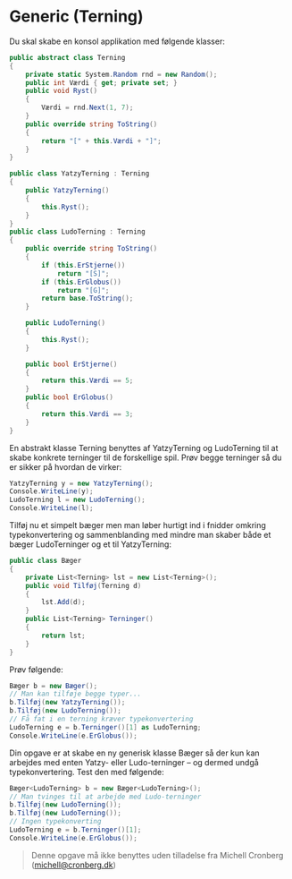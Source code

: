 ﻿# Generic (Terning)

Du skal skabe en konsol applikation med følgende klasser:

```csharp
public abstract class Terning
{
    private static System.Random rnd = new Random();
    public int Værdi { get; private set; }
    public void Ryst()
    {
        Værdi = rnd.Next(1, 7);
    }
    public override string ToString()
    {
        return "[" + this.Værdi + "]";
    }
}

public class YatzyTerning : Terning
{
    public YatzyTerning()
    {
        this.Ryst();
    }
}
public class LudoTerning : Terning
{
    public override string ToString()
    {
        if (this.ErStjerne())
            return "[S]";
        if (this.ErGlobus())
            return "[G]";
        return base.ToString();
    }

    public LudoTerning()
    {
        this.Ryst();
    }

    public bool ErStjerne()
    {
        return this.Værdi == 5;
    }
    public bool ErGlobus()
    {
        return this.Værdi == 3;
    }
}
```

En abstrakt klasse Terning benyttes af YatzyTerning og LudoTerning til at skabe konkrete terninger til de forskellige spil. Prøv begge terninger så du er sikker på hvordan de virker:

```csharp
YatzyTerning y = new YatzyTerning();
Console.WriteLine(y);
LudoTerning l = new LudoTerning();
Console.WriteLine(l);
```

Tilføj nu et simpelt bæger men man løber hurtigt ind i fnidder omkring typekonvertering og sammenblanding med mindre man skaber både et bæger LudoTerninger og et til YatzyTerning:

```csharp
public class Bæger
{
    private List<Terning> lst = new List<Terning>();
    public void Tilføj(Terning d)
    {
        lst.Add(d);
    }
    public List<Terning> Terninger()
    {
        return lst;
    }
}
```

Prøv følgende:

```csharp
Bæger b = new Bæger();
// Man kan tilføje begge typer...
b.Tilføj(new YatzyTerning());
b.Tilføj(new LudoTerning());
// Få fat i en terning kræver typekonvertering
LudoTerning e = b.Terninger()[1] as LudoTerning;
Console.WriteLine(e.ErGlobus());
```

Din opgave er at skabe en ny generisk klasse Bæger så der kun kan arbejdes med enten Yatzy- eller Ludo-terninger – og dermed undgå typekonvertering. Test den med følgende:

```csharp
Bæger<LudoTerning> b = new Bæger<LudoTerning>();
// Man tvinges til at arbejde med Ludo-terninger
b.Tilføj(new LudoTerning());
b.Tilføj(new LudoTerning());
// Ingen typekonverting
LudoTerning e = b.Terninger()[1];
Console.WriteLine(e.ErGlobus());
```


<!-- footerstart -->
> Denne opgave må ikke benyttes uden tilladelse fra Michell Cronberg (michell@cronberg.dk)
<!-- footerslut -->